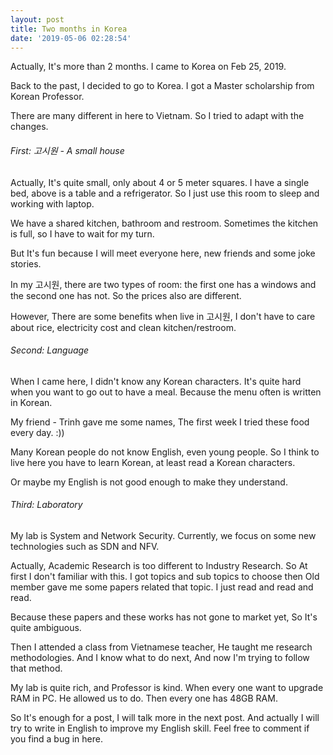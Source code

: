 ```yaml
---
layout: post
title: Two months in Korea
date: '2019-05-06 02:28:54'
---
```


Actually, It's more than 2 months. I came to Korea on Feb 25, 2019.



Back to the past, I decided to go to Korea. I got a Master scholarship from Korean Professor.



There are many different in here to Vietnam. So I tried to adapt with the changes.


###### First: 고시원 - A small house 



Actually, It's quite small, only about 4 or 5 meter squares. I have a single bed, above is a table and a refrigerator. So I just use this room to sleep and working with laptop.



We have a shared kitchen, bathroom and restroom. Sometimes the kitchen is full, so I have to wait for my turn.



But It's fun because I will meet everyone here, new friends and some joke stories.



In my 고시원, there are two types of room: the first one has a windows and the second one has not. So the prices also are different.



However, There are some benefits when live in 고시원, I don't have to care about rice, electricity cost and clean kitchen/restroom.



###### Second: Language 



When I came here, I didn't know any Korean characters. It's quite hard when you want to go out to have a meal. Because the menu often is written in Korean. 



My friend - Trinh gave me some names, The first week I tried these food every day. :))



Many Korean people do not know English, even young people. So I think to live here you have to learn Korean, at least read a Korean characters.



Or maybe my English is not good enough to make they understand. 



###### Third: Laboratory



My lab is System and Network Security. Currently, we focus on some new technologies such as SDN and NFV.



Actually, Academic Research is too different to Industry Research. So At first I don't familiar with this. I got topics and sub topics to choose then Old member gave me some papers related that topic. I just read and read and read. 



Because these papers and these works has not gone to market yet, So It's quite ambiguous. 



Then I attended a class from Vietnamese teacher, He taught me research methodologies. And I know what to do next, And now I'm trying to follow that method.



My lab is quite rich, and Professor is kind. When every one want to upgrade RAM in PC. He allowed us to do. Then every one has 48GB RAM.







So It's enough for a post, I will talk more in the next post. And actually I will try to write in English to improve my English skill. Feel free to comment if you find a bug in here.



